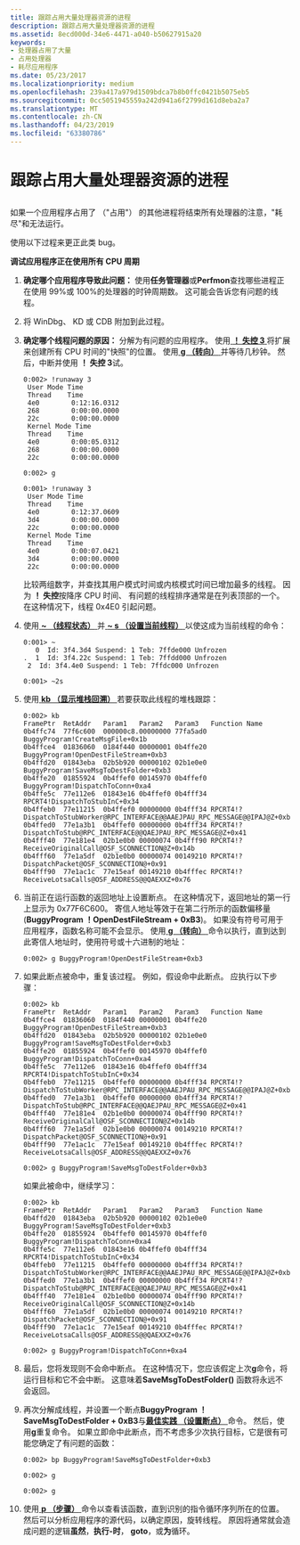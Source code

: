 ```yaml
---
title: 跟踪占用大量处理器资源的进程
description: 跟踪占用大量处理器资源的进程
ms.assetid: 8ecd000d-34e6-4471-a040-b50627915a20
keywords:
- 处理器占用了大量
- 占用处理器
- 耗尽应用程序
ms.date: 05/23/2017
ms.localizationpriority: medium
ms.openlocfilehash: 239a417a979d1509bdca7b8b0ffc0421b5075eb5
ms.sourcegitcommit: 0cc5051945559a242d941a6f2799d161d8eba2a7
ms.translationtype: MT
ms.contentlocale: zh-CN
ms.lasthandoff: 04/23/2019
ms.locfileid: "63380786"
---
```

# <a name="tracking-down-a-processor-hog"></a>跟踪占用大量处理器资源的进程


## <span id="ddk_tracking_down_a_processor_hog_dbg"></span><span id="DDK_TRACKING_DOWN_A_PROCESSOR_HOG_DBG"></span>


如果一个应用程序占用了 （"占用"） 的其他进程将结束所有处理器的注意，"耗尽"和无法运行。

使用以下过程来更正此类 bug。

**调试应用程序正在使用所有 CPU 周期**

1.  **确定哪个应用程序导致此问题：** 使用**任务管理器**或**Perfmon**查找哪些进程正在使用 99%或 100%的处理器的时钟周期数。 这可能会告诉您有问题的线程。

2.  将 WinDbg、 KD 或 CDB 附加到此过程。

3.  **确定哪个线程问题的原因：** 分解为有问题的应用程序。 使用[ **！ 失控 3** ](-runaway.md)将扩展来创建所有 CPU 时间的"快照"的位置。 使用[ **g （转向）** ](g--go-.md)并等待几秒钟。 然后，中断并使用 **！ 失控 3**试。

    ```dbgcmd
    0:002> !runaway 3
     User Mode Time
     Thread    Time
     4e0        0:12:16.0312
     268        0:00:00.0000
     22c        0:00:00.0000
     Kernel Mode Time
     Thread    Time
     4e0        0:00:05.0312
     268        0:00:00.0000
     22c        0:00:00.0000

    0:002> g

    0:001> !runaway 3
     User Mode Time
     Thread    Time
     4e0        0:12:37.0609
     3d4        0:00:00.0000
     22c        0:00:00.0000
     Kernel Mode Time
     Thread    Time
     4e0        0:00:07.0421
     3d4        0:00:00.0000
     22c        0:00:00.0000
    ```

    比较两组数字，并查找其用户模式时间或内核模式时间已增加最多的线程。 因为 **！ 失控**按降序 CPU 时间、 有问题的线程排序通常是在列表顶部的一个。 在这种情况下，线程 0x4E0 引起问题。

4.  使用[ **~ （线程状态）** ](---thread-status-.md)并[ **~ s （设置当前线程）** ](-s--set-current-thread-.md)以使这成为当前线程的命令：
    ```dbgcmd
    0:001> ~
       0  Id: 3f4.3d4 Suspend: 1 Teb: 7ffde000 Unfrozen
    .  1  Id: 3f4.22c Suspend: 1 Teb: 7ffdd000 Unfrozen
     2  Id: 3f4.4e0 Suspend: 1 Teb: 7ffdc000 Unfrozen

    0:001> ~2s
    ```

5.  使用[ **kb （显示堆栈回溯）** ](k--kb--kc--kd--kp--kp--kv--display-stack-backtrace-.md)若要获取此线程的堆栈跟踪：
    ```dbgcmd
    0:002> kb
    FramePtr  RetAddr   Param1   Param2   Param3   Function Name
    0b4ffc74  77f6c600  000000c8.00000000 77fa5ad0 BuggyProgram!CreateMsgFile+0x1b
    0b4ffce4  01836060  0184f440 00000001 0b4ffe20 BuggyProgram!OpenDestFileStream+0xb3
    0b4ffd20  01843eba  02b5b920 00000102 02b1e0e0 BuggyProgram!SaveMsgToDestFolder+0xb3
    0b4ffe20  01855924  0b4ffef0 00145970 0b4ffef0 BuggyProgram!DispatchToConn+0xa4
    0b4ffe5c  77e112e6  01843e16 0b4ffef0 0b4fff34 RPCRT4!DispatchToStubInC+0x34
    0b4ffeb0  77e11215  0b4ffef0 00000000 0b4fff34 RPCRT4!?DispatchToStubWorker@RPC_INTERFACE@@AAEJPAU_RPC_MESSAGE@@IPAJ@Z+0xb0
    0b4ffed0  77e1a3b1  0b4ffef0 00000000 0b4fff34 RPCRT4!?DispatchToStub@RPC_INTERFACE@@QAEJPAU_RPC_MESSAGE@Z+0x41
    0b4fff40  77e181e4  02b1e0b0 00000074 0b4fff90 RPCRT4!?ReceiveOriginalCall@OSF_SCONNECTION@Z+0x14b
    0b4fff60  77e1a5df  02b1e0b0 00000074 00149210 RPCRT4!?DispatchPacket@OSF_SCONNECTION@+0x91
    0b4fff90  77e1ac1c  77e15eaf 00149210 0b4fffec RPCRT4!?ReceiveLotsaCalls@OSF_ADDRESS@@QAEXXZ+0x76
    ```

6.  当前正在运行函数的返回地址上设置断点。 在这种情况下，返回地址的第一行上显示为 0x77F6C600。 寄信人地址等效于在第二行所示的函数偏移量 (**BuggyProgram ！OpenDestFileStream + 0xB3**)。 如果没有符号可用于应用程序，函数名称可能不会显示。 使用[ **g （转向）** ](g--go-.md)命令以执行，直到达到此寄信人地址时，使用符号或十六进制的地址：
    ```dbgcmd
    0:002> g BuggyProgram!OpenDestFileStream+0xb3
    ```

7.  如果此断点被命中，重复该过程。 例如，假设命中此断点。 应执行以下步骤：

    ```dbgcmd
    0:002> kb
    FramePtr  RetAddr   Param1   Param2   Param3   Function Name
    0b4ffce4  01836060  0184f440 00000001 0b4ffe20 BuggyProgram!OpenDestFileStream+0xb3
    0b4ffd20  01843eba  02b5b920 00000102 02b1e0e0 BuggyProgram!SaveMsgToDestFolder+0xb3
    0b4ffe20  01855924  0b4ffef0 00145970 0b4ffef0 BuggyProgram!DispatchToConn+0xa4
    0b4ffe5c  77e112e6  01843e16 0b4ffef0 0b4fff34 RPCRT4!DispatchToStubInC+0x34
    0b4ffeb0  77e11215  0b4ffef0 00000000 0b4fff34 RPCRT4!?DispatchToStubWorker@RPC_INTERFACE@@AAEJPAU_RPC_MESSAGE@@IPAJ@Z+0xb0
    0b4ffed0  77e1a3b1  0b4ffef0 00000000 0b4fff34 RPCRT4!?DispatchToStub@RPC_INTERFACE@@QAEJPAU_RPC_MESSAGE@Z+0x41
    0b4fff40  77e181e4  02b1e0b0 00000074 0b4fff90 RPCRT4!?ReceiveOriginalCall@OSF_SCONNECTION@Z+0x14b
    0b4fff60  77e1a5df  02b1e0b0 00000074 00149210 RPCRT4!?DispatchPacket@OSF_SCONNECTION@+0x91
    0b4fff90  77e1ac1c  77e15eaf 00149210 0b4fffec RPCRT4!?ReceiveLotsaCalls@OSF_ADDRESS@@QAEXXZ+0x76

    0:002> g BuggyProgram!SaveMsgToDestFolder+0xb3
    ```

    如果此被命中，继续学习：

    ```dbgcmd
    0:002> kb
    FramePtr  RetAddr   Param1   Param2   Param3   Function Name
    0b4ffd20  01843eba  02b5b920 00000102 02b1e0e0 BuggyProgram!SaveMsgToDestFolder+0xb3
    0b4ffe20  01855924  0b4ffef0 00145970 0b4ffef0 BuggyProgram!DispatchToConn+0xa4
    0b4ffe5c  77e112e6  01843e16 0b4ffef0 0b4fff34 RPCRT4!DispatchToStubInC+0x34
    0b4ffeb0  77e11215  0b4ffef0 00000000 0b4fff34 RPCRT4!?DispatchToStubWorker@RPC_INTERFACE@@AAEJPAU_RPC_MESSAGE@@IPAJ@Z+0xb0
    0b4ffed0  77e1a3b1  0b4ffef0 00000000 0b4fff34 RPCRT4!?DispatchToStub@RPC_INTERFACE@@QAEJPAU_RPC_MESSAGE@Z+0x41
    0b4fff40  77e181e4  02b1e0b0 00000074 0b4fff90 RPCRT4!?ReceiveOriginalCall@OSF_SCONNECTION@Z+0x14b
    0b4fff60  77e1a5df  02b1e0b0 00000074 00149210 RPCRT4!?DispatchPacket@OSF_SCONNECTION@+0x91
    0b4fff90  77e1ac1c  77e15eaf 00149210 0b4fffec RPCRT4!?ReceiveLotsaCalls@OSF_ADDRESS@@QAEXXZ+0x76

    0:002> g BuggyProgram!DispatchToConn+0xa4
    ```

8.  最后，您将发现则不会命中断点。 在这种情况下，您应该假定上次**g**命令，将运行目标和它不会中断。 这意味着**SaveMsgToDestFolder()** 函数将永远不会返回。

9.  再次分解成线程，并设置一个断点**BuggyProgram ！SaveMsgToDestFolder + 0xB3**与[**最佳实践 （设置断点）** ](bp--bu--bm--set-breakpoint-.md)命令。 然后，使用**g**重复命令。 如果立即命中此断点，而不考虑多少次执行目标，它是很有可能您确定了有问题的函数：
    ```dbgcmd
    0:002> bp BuggyProgram!SaveMsgToDestFolder+0xb3

    0:002> g 

    0:002> g 
    ```

10. 使用[ **p （步骤）** ](p--step-.md)命令以查看该函数，直到识别的指令循环序列所在的位置。 然后可以分析应用程序的源代码，以确定原因，旋转线程。 原因将通常就会造成问题的逻辑**虽然**，**执行-时**， **goto**，或**为**循环。

 

 





